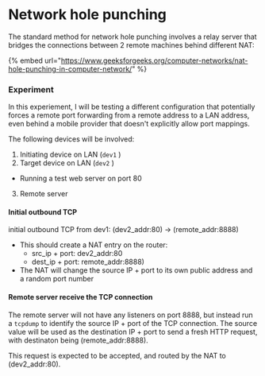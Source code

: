 # Network hole punching

The standard method for network hole punching involves a relay server that bridges the connections between 2 remote machines behind different NAT:

{% embed url="https://www.geeksforgeeks.org/computer-networks/nat-hole-punching-in-computer-network/" %}

### Experiment

In this experiement, I will be testing a different configuration that potentially forces a remote port forwarding from a remote address to a LAN address, even behind a mobile provider that doesn't explicitly allow port mappings.

The following devices will be involved:

1. Initiating device on LAN (`dev1` )
2. Target device on LAN (`dev2` )

* Running a test web server on port 80

3. Remote server

#### Initial outbound TCP

initial outbound TCP from dev1: (dev2\_addr:80) -> (remote\_addr:8888)

* This should create a NAT entry on the router:
  * src\_ip + port: dev2\_addr:80
  * dest\_ip + port: remote\_addr:8888)
* The NAT will change the source IP + port to its own public address and a random port number

#### Remote server receive the TCP connection

The remote server will not have any listeners on port 8888, but instead run a `tcpdump` to identify the source IP + port of the TCP connection. The source value will be used as the destination IP + port to send a fresh HTTP request, with destinaton being (remote\_addr:8888).

This request is expected to be accepted, and routed by the NAT to  (dev2\_addr:80).

